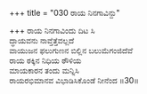 +++
title = "030 ರಾಯ ನಿನಗಾವಿನ್ದು"

+++
ರಾಯ ನಿನಗಾವಿಂದು ದಿಟ ಸಿ  
ದ್ಧಾಯವನು ನಾವ್ತೆತ್ತೆವಲ್ಲದೆ   
ವಾಯುಜನ ಫಲುಗುಣನ ಬಿಲ್ಲಿನ ಬಲುಮೆಗಂಜಿದೆವೆ  
ರಾಯ ಠಕ್ಕಿನ ನಿಧಿಯ ಠೌಳಿಯ   
ಮಾಯಕಾರನ ತಂದು ಮನ್ನಿಸಿ   
ರಾಯರಭಿಮಾನವ ವಿಭಾಡಿಸಿಕೊಂಡೆ ನೀನೆಂದ     ॥30॥